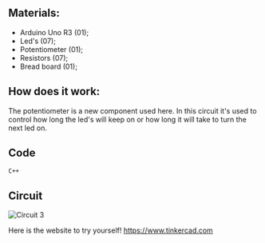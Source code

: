 ## Materials:
- Arduino Uno R3 (01);
- Led's (07);
- Potentiometer (01);
- Resistors (07);
- Bread board (01);

## How does it work:
The potentiometer is a new component used here. In this circuit it's used to control how long the led's will keep on or how long it will take to turn the next led on.

## Code
`C++`

## Circuit
![Circuit 3](https://user-images.githubusercontent.com/89589831/171910961-4dfb2bee-3a5b-45b8-ab2b-8d255cfddfb9.jpeg)

Here is the website to try yourself! https://www.tinkercad.com
